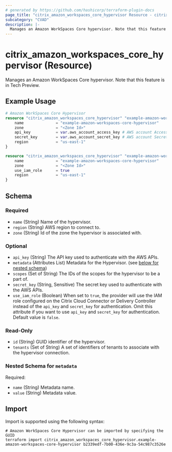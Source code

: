 ```yaml
---
# generated by https://github.com/hashicorp/terraform-plugin-docs
page_title: "citrix_amazon_workspaces_core_hypervisor Resource - citrix"
subcategory: "CVAD"
description: |-
  Manages an Amazon WorkSpaces Core hypervisor. Note that this feature is in Tech Preview.
---
```


# citrix_amazon_workspaces_core_hypervisor (Resource)

Manages an Amazon WorkSpaces Core hypervisor. Note that this feature is in Tech Preview.

## Example Usage

```terraform
# Amazon WorkSpaces Core Hypervisor
resource "citrix_amazon_workspaces_core_hypervisor" "example-amazon-workspaces-core-hypervisor-using-api-key" {
    name              = "example-amazon-workspaces-core-hypervisor"
    zone              = "<Zone Id>"
    api_key           = var.aws_account_access_key # AWS account Access Key from variable
    secret_key        = var.aws_account_secret_key # AWS account Secret Key from variable
    region            = "us-east-1"
}

resource "citrix_amazon_workspaces_core_hypervisor" "example-amazon-workspaces-core-hypervisor-using-role-based-auth" {
    name              = "example-amazon-workspaces-core-hypervisor"
    zone              = "<Zone Id>"
    use_iam_role      = true
    region            = "us-east-1"
}
```

<!-- schema generated by tfplugindocs -->
## Schema

### Required

- `name` (String) Name of the hypervisor.
- `region` (String) AWS region to connect to.
- `zone` (String) Id of the zone the hypervisor is associated with.

### Optional

- `api_key` (String) The API key used to authenticate with the AWS APIs.
- `metadata` (Attributes List) Metadata for the Hypervisor. (see [below for nested schema](#nestedatt--metadata))
- `scopes` (Set of String) The IDs of the scopes for the hypervisor to be a part of.
- `secret_key` (String, Sensitive) The secret key used to authenticate with the AWS APIs.
- `use_iam_role` (Boolean) When set to `true`, the provider will use the IAM role configured on the Citrix Cloud Connector or Delivery Controller instead of the `api_key` and `secret_key` for authentication. Omit this attribute if you want to use `api_key` and `secret_key` for authentication. Default value is `false`.

### Read-Only

- `id` (String) GUID identifier of the hypervisor.
- `tenants` (Set of String) A set of identifiers of tenants to associate with the hypervisor connection.

<a id="nestedatt--metadata"></a>
### Nested Schema for `metadata`

Required:

- `name` (String) Metadata name.
- `value` (String) Metadata value.

## Import

Import is supported using the following syntax:

```shell
# Amazon WorkSpaces Core Hypervisor can be imported by specifying the GUID
terraform import citrix_amazon_workspaces_core_hypervisor.example-amazon-workspaces-core-hypervisor b2339edf-7b00-436e-9c3a-54c987c3526e
```